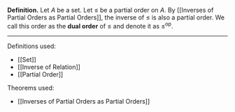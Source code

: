 **Definition.** Let $A$ be a set. Let $\leq$ be a partial order on $A$. By [[Inverses of Partial Orders as Partial Orders]], the inverse of $\leq$ is also a partial order. We call this order as the **dual order** of $\leq$ and denote it as $\leq^{\text{op}}$.
***
Definitions used:
- [[Set]]
- [[Inverse of Relation]]
- [[Partial Order]]

Theorems used:
- [[Inverses of Partial Orders as Partial Orders]]